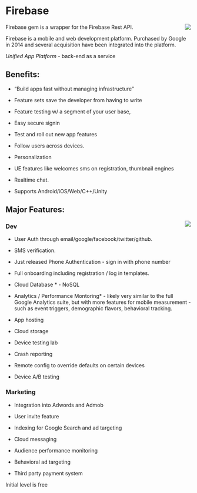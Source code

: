 # Firebase
<img src='http://funkyimg.com/i/2uS4i.png' align='right'>

Firebase gem is a wrapper for the Firebase Rest API.

Firebase is a mobile and web development platform. Purchased by Google in 2014 and several acquisition have been integrated into the platform.

_Unified App Platform_ - back-end as a service

## Benefits:
* “Build apps fast without managing infrastructure”
* Feature sets save the developer from having to write


* Feature testing w/ a segment of your user base,
* Easy secure signin  
* Test and roll out new app features 
* Follow users across devices.
* Personalization
* UE features like welcomes sms on registration, thumbnail engines
* Realtime chat.

* Supports Android/iOS/Web/C++/Unity



## Major Features:
<img src='http://funkyimg.com/i/2uS4G.png' align='right'>


### Dev
* User Auth through email/google/facebook/twitter/github. 
* SMS verification. 
* Just released Phone Authentication - sign in with phone number

* Full onboarding including registration / log in templates.

* Cloud Database * - NoSQL

* Analytics / Performance Montoring* - likely very similar to the full Google Analytics suite, but with more features for mobile measurement - such as event triggers, demographic flavors, behavioral tracking.

* App hosting
* Cloud storage

* Device testing lab
* Crash reporting
* Remote config to override defaults on certain devices
* Device A/B testing


### Marketing 
* Integration into Adwords and Admob

* User invite feature

* Indexing for Google Search and ad targeting 

* Cloud messaging

* Audience performance monitoring

* Behavioral ad targeting

* Third party payment system





Initial level is free

